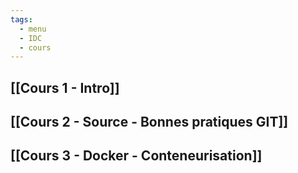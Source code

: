 ```yaml
---
tags:
  - menu
  - IDC
  - cours
---
```

## [[Cours 1 - Intro]]
## [[Cours 2 - Source - Bonnes pratiques GIT]]
## [[Cours 3 - Docker - Conteneurisation]]
